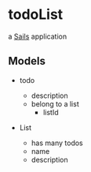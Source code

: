 # todoList

a [Sails](http://sailsjs.org) application

## Models
- todo
  - description
  - belong to a list
    - listId

- List
  - has many todos
  - name
  - description
